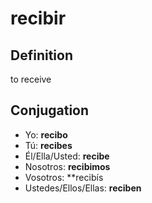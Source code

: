 # recibir

## Definition
to receive

## Conjugation

- Yo: **recibo**
- Tú: **recibes**
- Él/Ella/Usted: **recibe**
- Nosotros: **recibimos**
- Vosotros: **recibís
- Ustedes/Ellos/Ellas: **reciben**